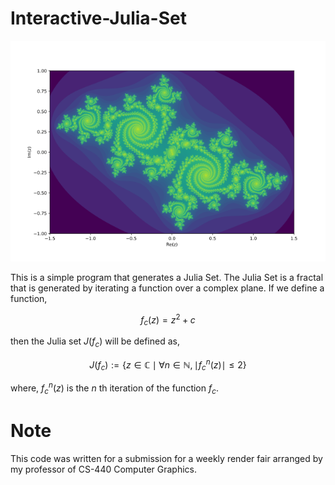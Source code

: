# Interactive-Julia-Set

<p align="center"><img src="julia-set.png"></p>

This is a simple program that generates a Julia Set. The Julia Set is a fractal that is generated by iterating a function over a complex plane. If we define a function,

$$ f_{c}(z)=z^{2}+c $$

then the Julia set $J(f_c)$ will be defined as,

$$ J(f_c):=\{z\in\mathbb{C}\mid \forall n\in\mathbb{N},\mid f^n_c(z)\mid\le 2\} $$

where, $f^n_c(z)$ is the $n$ th iteration of the function $f_c$.

# Note

This code was written for a submission for a weekly render fair arranged by my professor of CS-440 Computer Graphics.
